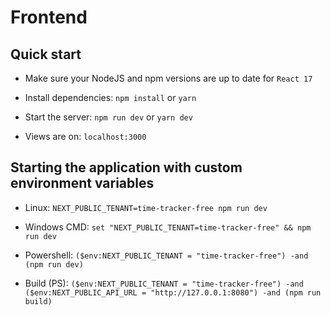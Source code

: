 # Frontend

## Quick start

- Make sure your NodeJS and npm versions are up to date for `React 17`

- Install dependencies: `npm install` or `yarn`

- Start the server: `npm run dev` or `yarn dev`

- Views are on: `localhost:3000`

## Starting the application with custom environment variables

- Linux: `NEXT_PUBLIC_TENANT=time-tracker-free npm run dev`

- Windows CMD: `set "NEXT_PUBLIC_TENANT=time-tracker-free" && npm run dev`

- Powershell: `($env:NEXT_PUBLIC_TENANT = "time-tracker-free") -and (npm run dev)`

- Build (PS): `($env:NEXT_PUBLIC_TENANT = "time-tracker-free") -and ($env:NEXT_PUBLIC_API_URL = "http://127.0.0.1:8080") -and (npm run build)`
